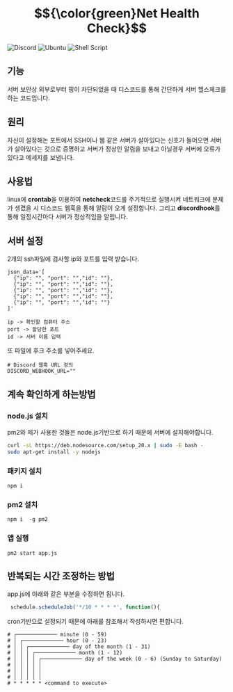 # $${\color{green}Net Health Check}$$
![Discord](https://img.shields.io/badge/Discord-%235865F2.svg?style=for-the-badge&logo=discord&logoColor=white)
![Ubuntu](https://img.shields.io/badge/Ubuntu-E95420?style=for-the-badge&logo=ubuntu&logoColor=white)
![Shell Script](https://img.shields.io/badge/shell_script-%23121011.svg?style=for-the-badge&logo=gnu-bash&logoColor=white)
## 기능
서버 보안상 외부로부터 핑이 차단되었을 때 디스코드를 통해 간단하게 서버 헬스체크를 하는 코드입니다.

## 원리
자신이 설정해논 포트에서 SSH이나 웹 같은 서버가 살아있다는 신호가 들어오면 서버가 살아있다는 것으로 증명하고 서버가 정상인 알림을 보내고
아닐경우 서버에 오류가 있다고 메세지를 보냄니다.
## 사용법
linux에 **crontab**을 이용하여 **netcheck**코드를 주기적으로 실행시켜 네트워크에 문제가 생겼을 시 디스코드 웹훅을 통해 알람이 오게 설정합니다.
그리고 **discordhook**를 통해 일정시간마다 서버가 정상적임을 알립니다.

## 서버 설정
2개의 ssh파일에 검사할 ip와 포트를 입력 받습니다.
```
json_data='[
  {"ip": "", "port": "","id": ""},
  {"ip": "", "port": "","id": ""},
  {"ip": "", "port": "","id": ""},
  {"ip": "", "port": "","id": ""},
  {"ip": "", "port": "","id": ""}
]'

ip -> 확인할 컴퓨터 주소
port -> 할당한 포트
id -> 서버 이름 입력
```
또 파일에 후크 주소를 넣어주세요.
```
# Discord 웹훅 URL 정의
DISCORD_WEBHOOK_URL=""
```

## 계속 확인하게 하는방법
### node.js 설치
pm2와 제가 사용한 것들은 node.js기반으로 하기 때문에 서버에 설치해야합니다.
```bash
curl -sL https://deb.nodesource.com/setup_20.x | sudo -E bash -
sudo apt-get install -y nodejs
```

### 패키지 설치
```
npm i 
```

### pm2 설치
```
npm i  -g pm2
```

### 앱 실행
```
pm2 start app.js
```

## 반복되는 시간 조정하는 방법
app.js에 아래와 같은 부분을 수정하면 됨니다.

```js
 schedule.scheduleJob('*/10 * * * *', function(){
```
cron기반으로 설정되기 때문에 아래를 참조해서 작성하시면 편합니다.


```
# ┌───────────── minute (0 - 59)
# │ ┌───────────── hour (0 - 23)
# │ │ ┌───────────── day of the month (1 - 31)
# │ │ │ ┌───────────── month (1 - 12)
# │ │ │ │ ┌───────────── day of the week (0 - 6) (Sunday to Saturday)
# │ │ │ │ │
# │ │ │ │ │
# │ │ │ │ │
# * * * * * <command to execute>
```